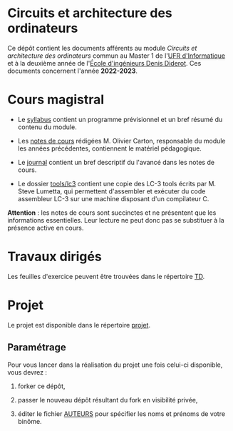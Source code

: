 # Circuits et architecture des ordinateurs

Ce dépôt contient les documents afférents au module _Circuits et architecture
des ordinateurs_ commun au Master 1 de l'[UFR
d'Informatique](http://www.informatique.univ-paris-diderot.fr/Accueil) et à la
deuxième année de l'[École d'ingénieurs Denis
Diderot](https://u-paris.fr/eidd/). Ces documents concernent l'année
**2022-2023**.

# Cours magistral

- Le [syllabus](cours/syllabus.pdf) contient un programme prévisionnel et un
  bref résumé du contenu du module.

- Les [notes de cours](cours/archi.pdf) rédigées M. Olivier Carton, responsable
  du module les années précédentes, contiennent le matériel pédagogique.

- Le [journal](cours/journal.org) contient un bref descriptif du l'avancé dans
  les notes de cours.

- Le dossier [tools/lc3](tools/lc3) contient une copie des LC-3 tools écrits par
  M. Steve Lumetta, qui permettent d'assembler et exécuter du code assembleur
  LC-3 sur une machine disposant d'un compilateur C.

**Attention** : les notes de cours sont succinctes et ne présentent que les
informations essentielles. Leur lecture ne peut donc pas se substituer à la
présence active en cours.

# Travaux dirigés

Les feuilles d'exercice peuvent être trouvées dans le répertoire [TD](td/).

# Projet

Le projet est disponible dans le répertoire [projet](projet/).

## Paramétrage

Pour vous lancer dans la réalisation du projet une fois celui-ci disponible,
vous devrez :

1. forker ce dépôt,

2. passer le nouveau dépôt résultant du fork en visibilité privée,

3. éditer le fichier [AUTEURS](flap/AUTEURS) pour spécifier les noms et prénoms
   de votre binôme.

